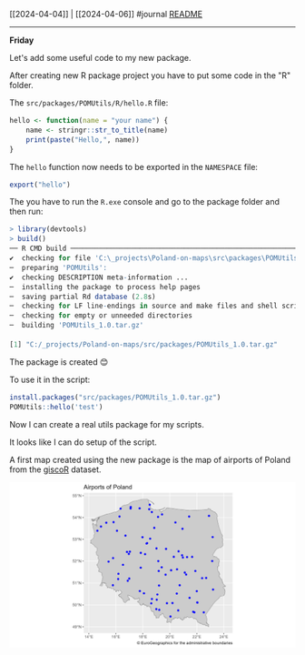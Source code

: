 [[2024-04-04]] | [[2024-04-06]]
#journal [README](../../README.md)

---
**Friday**

Let's add some useful code to my new package.

After creating new R package project you have to put some code in the "R" folder.

The `src/packages/POMUtils/R/hello.R` file:
```r
hello <- function(name = "your name") {  
    name <- stringr::str_to_title(name)  
    print(paste("Hello,", name))  
}
```

The `hello` function now needs to be exported in the `NAMESPACE` file:
```r
export("hello")
```

The you have to run the `R.exe` console and go to the package folder and then run:
```r
> library(devtools)
> build()
── R CMD build ─────────────────────────────────────────────────────────────────────────────────────────────────────────
✔  checking for file 'C:\_projects\Poland-on-maps\src\packages\POMUtils/DESCRIPTION' (438ms)
─  preparing 'POMUtils':
✔  checking DESCRIPTION meta-information ...
─  installing the package to process help pages
─  saving partial Rd database (2.8s)
─  checking for LF line-endings in source and make files and shell scripts
─  checking for empty or unneeded directories
─  building 'POMUtils_1.0.tar.gz'

[1] "C:/_projects/Poland-on-maps/src/packages/POMUtils_1.0.tar.gz"
```

The package is created 😊

To use it in the script:
```r
install.packages("src/packages/POMUtils_1.0.tar.gz")
POMUtils::hello('test')
```

Now I can create a real utils package for my scripts.

It looks like I can do setup of the script.

A first map created using the new package is the map of airports of Poland from the [giscoR](../giscoR.md) dataset.

![11-Poland-airports](../../src/11-Poland-airports/11-Poland-airports.png)
